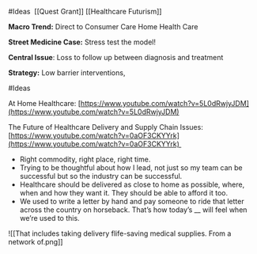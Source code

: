 #Ideas 
[[Quest Grant]]
[[Healthcare Futurism]]

**Macro Trend:** Direct to Consumer Care Home Health Care

**Street Medicine Case:** Stress test the model!

**Central Issue**: Loss to follow up between diagnosis and treatment

**Strategy:** Low barrier interventions, 

#Ideas

At Home Healthcare: [https://www.youtube.com/watch?v=5L0dRwjyJDM](https://www.youtube.com/watch?v=5L0dRwjyJDM)

The Future of Healthcare Delivery and Supply Chain Issues: [https://www.youtube.com/watch?v=0aOF3CKYYrk](https://www.youtube.com/watch?v=0aOF3CKYYrk) 


-   Right commodity, right place, right time. 
-   Trying to be thoughtful about how I lead, not just so my team can be successful but so the industry can be successful. 
-   Healthcare should be delivered as close to home as possible, where, when and how they want it. They should be able to afford it too. 
-   We used to write a letter by hand and pay someone to ride that letter across the country on horseback. That’s how today’s __ will feel when we’re used to this.

![[That includes taking delivery flife-saving medical supplies. From a network of.png]]

